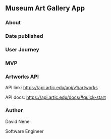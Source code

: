 ## **Museum Art Gallery App**
### **About**

### **Date published**


### **User Journey**


### **MVP**


### **Artworks API**
API link: https://api.artic.edu/api/v1/artworks

API docs: https://api.artic.edu/docs/#quick-start


### **Author**
David Nene

Software Engineer






